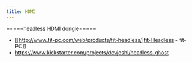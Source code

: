 ```yaml
---
title: HDMI
---
```


=====headless HDMI dongle=====
* [[http://www.fit-pc.com/web/products/fit-headless/|fit-Headless - fit-PC]]
* https://www.kickstarter.com/projects/devjoshi/headless-ghost

